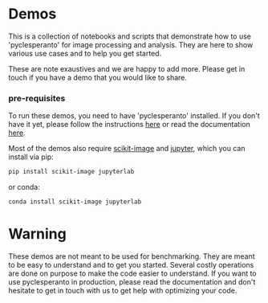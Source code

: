 # Demos

This is a collection of notebooks and scripts that demonstrate how to use 'pyclesperanto' for image processing and analysis. They are here to show various use cases and to help you get started.

These are note exaustives and we are happy to add more. Please get in touch if you have a demo that you would like to share.

### pre-requisites

To run these demos, you need to have 'pyclesperanto' installed. If you don't have it yet, please follow the instructions [here](../README.md) or read the documentation [here](https://clesperanto.github.io/pyclesperanto_prototype/).

Most of the demos also require [scikit-image](https://scikit-image.org/) and [jupyter](https://jupyter.org/), which you can install via pip:

```bash
pip install scikit-image jupyterlab
```

or conda:

```bash
conda install scikit-image jupyterlab
```

# Warning

These demos are not meant to be used for benchmarking. They are meant to be easy to understand and to get you started. Several costly operations are done on purpose to make the code easier to understand. If you want to use pyclesperanto in production, please read the documentation and don't hesitate to get in touch with us to get help with optimizing your code.